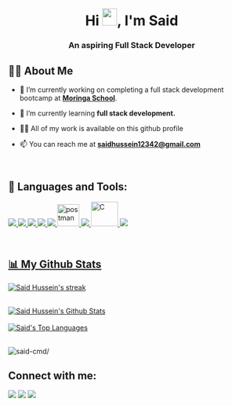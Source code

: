 <h1 align="center">Hi <img src="https://raw.githubusercontent.com/iampavangandhi/iampavangandhi/master/gifs/Hi.gif" width="30px" height="35px">, I'm Said </h1>
<h3 align="center">An aspiring Full Stack Developer</h3>



## 🙋‍♂️ About Me

- 🔭 I’m currently working on completing a full stack development bootcamp at  **[Moringa School](https://moringaschool.com/)**.

- 🌱 I’m currently learning **full stack development.**

- 👨‍💻 All of my work is available on this github profile

- 📫 You can reach me at **saidhussein12342@gmail.com**

<br>

## 🚀 Languages and Tools:
<p align="left"> 
    <a href="https://www.w3.org/html/" target="_blank"> <img src="https://img.icons8.com/color/48/000000/html-5.png"/> </a> 
    <a href="https://www.w3schools.com/css/" target="_blank"> <img src="https://img.icons8.com/color/48/000000/css3.png"/> </a> 
    <a href="https://developer.mozilla.org/en-US/docs/Web/JavaScript" target="_blank"> <img src="https://img.icons8.com/color/48/000000/javascript.png"/> </a> 
    <a href="https://getbootstrap.com" target="_blank"> <img src="https://img.icons8.com/color/48/000000/bootstrap.png"/> </a> 
    <a href="https://firebase.google.com/" target="_blank"> <img src="https://img.icons8.com/color/48/000000/firebase.png"/> </a> 
    <a href="https://postman.com" target="_blank"> <img src="https://www.vectorlogo.zone/logos/getpostman/getpostman-icon.svg" alt="postman" width="45" height="45"/> </a>   
    <a href="https://git-scm.com/" target="_blank"> <img src="https://img.icons8.com/color/48/000000/git.png"/> 
    <a href="https://www.learn-c.org/" target="_blank"> <img src="https://www.britefish.net/wp-content/uploads/2019/07/logo-c-1.png" alt="C" width="55" height="50"/> 
    <a href="https://reactjs.org/" target="_blank"> <img src="https://img.icons8.com/plasticine/344/react.png"/>
</p>

<!-- [![React Badge](https://img.shields.io/badge/-React-61DBFB?style=for-the-badge&labelColor=black&logo=react&logoColor=61DBFB)](#)  [![Javascript Badge](https://img.shields.io/badge/-Javascript-F0DB4F?style=for-the-badge&labelColor=black&logo=javascript&logoColor=F0DB4F)](#) [![Typescript Badge](https://img.shields.io/badge/-Typescript-007acc?style=for-the-badge&labelColor=black&logo=typescript&logoColor=007acc)](#) [![Nodejs Badge](https://img.shields.io/badge/-Nodejs-3C873A?style=for-the-badge&labelColor=black&logo=node.js&logoColor=3C873A)](#) [![GraphQL Badge](https://img.shields.io/badge/-GraphQl-e535ab?style=for-the-badge&labelColor=black&logo=node.js&logoColor=e535ab)](#) -->
<br/>


## 📊 My Github Stats
<p align="left">
    <a href="https://github.com/said-cmd/github-readme-streak-stats">
        <img title="🔥 Get streak stats for your profile at git.io/streak-stats" alt="Said Hussein's streak" src="https://github-readme-streak-stats.herokuapp.com/?user=said-cmd&theme=black-ice&hide_border=true&stroke=0000&background=060A0CD0"/>
    </a>
</p>

  <br>
    <a href="https://github.com/said-cmd/github-readme-stats"><img alt="Said Hussein's Github Stats" src="https://github-readme-stats.vercel.app/api?username=said-cmd&show_icons=true&count_private=true&theme=react&hide_border=true&bg_color=0D1117" /></a>
    <br>
    <br>
  <a href="https://github.com/said-cmd/github-readme-stats"><img alt="Said's Top Languages" src="https://github-readme-stats.vercel.app/api/top-langs/?username=said-cmd&langs_count=8&count_private=true&layout=compact&theme=react&hide_border=true&bg_color=0D1117" /></a>
  <br/>
 <br>
<p align="left"> <img src=https://komarev.com/ghpvc/?username=said-cmd&color=blueviolet alt=said-cmd/></p>

## Connect with me:
<p align="left">

<a href = "https://www.linkedin.com/in/said-hussein-5136551a3/"><img src="https://img.icons8.com/fluent/48/000000/linkedin.png"/></a>
<a href = "https://twitter.com/saidhusssein"><img src="https://img.icons8.com/fluent/48/000000/twitter.png"/></a>
<a href = "https://www.instagram.com/saidhusssein/"><img src="https://img.icons8.com/fluent/48/000000/instagram-new.png"/></a>
</p>
